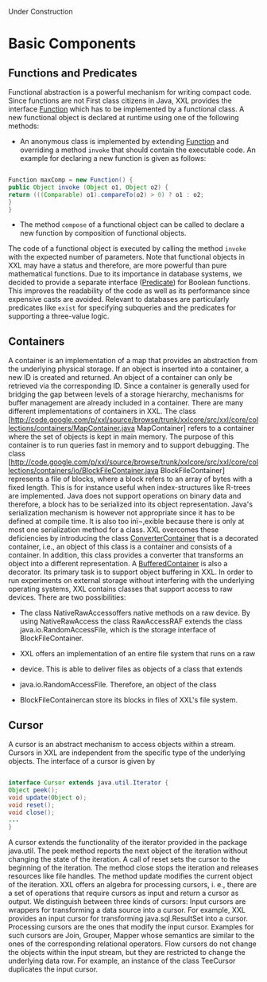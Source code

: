Under Construction
# Basic Components #

## Functions and Predicates ##

Functional abstraction is a powerful mechanism for writing compact code. Since functions are not First class citizens in Java, XXL provides the interface [Function](http://code.google.com/p/xxl/source/browse/trunk/xxlcore/src/xxl/core/functions/Function.java) which has to be implemented by a functional class. A new functional object is declared at runtime using one of the following methods:

  * An anonymous class is implemented by extending [Function](http://code.google.com/p/xxl/source/browse/trunk/xxlcore/src/xxl/core/functions/Function.java) and overriding a method `invoke` that should contain the executable code. An example for declaring a new function is given as follows:

```java

Function maxComp = new Function() {
public Object invoke (Object o1, Object o2) {
return (((Comparable) o1).compareTo(o2) > 0) ? o1 : o2;
}
}
```

  * The method `compose` of a functional object can be called to declare a new function by composition of functional objects.

The code of a functional object is executed by calling the method `invoke` with the expected number of parameters. Note that functional objects in XXL may have a status and therefore, are more powerful than pure mathematical functions. Due to its importance in database systems, we decided to provide a separate interface ([Predicate](http://code.google.com/p/xxl/source/browse/trunk/xxlcore/src/xxl/core/predicates/Predicate.java)) for Boolean functions. This improves the readability of the code as well as its performance since expensive casts are avoided. Relevant to databases are particularly predicates like `exist` for specifying subqueries and the predicates for supporting a three-value logic.

## Containers ##

A container is an implementation of a map that provides an abstraction from the
underlying physical storage. If an object is inserted into a container, a new
ID is created and returned. An object of a container can only be retrieved via
the corresponding ID. Since a container is generally used for bridging the gap
between levels of a storage hierarchy, mechanisms for buffer management are
already included in a container. There are many different implementations of
containers in XXL. The class
[http://code.google.com/p/xxl/source/browse/trunk/xxlcore/src/xxl/core/collections/containers/MapContainer.java
MapContainer] refers to a container where the set of objects is kept in main
memory. The purpose of this container is to run queries fast in memory and to
support debugging. The class
[http://code.google.com/p/xxl/source/browse/trunk/xxlcore/src/xxl/core/collections/containers/io/BlockFileContainer.java
BlockFileContainer] represents a file of blocks, where a block refers to an
array of bytes with a fixed length. This is for instance useful when
index-structures like R-trees are implemented. Java does not support operations
on binary data and therefore, a block has to be serialized into its object
representation. Java's serialization mechanism is however not appropriate
since it has to be defined at compile time. It is also too inï¬‚exible because
there is only at most one serialization method for a class. XXL overcomes these
deficiencies by introducing the class [ConverterContainer](http://code.google.com/p/xxl/source/browse/trunk/xxlcore/src/xxl/core/collections/containers/io/ConverterContainer.java) that is a decorated container, i.e., an object of this class is a container and consists of a container. In addition, this class provides a converter that transforms an object into a different representation. A [BufferedContainer](http://code.google.com/p/xxl/source/browse/trunk/xxlcore/src/xxl/core/collections/containers/io/BufferedContainer.java) is also a decorator. Its primary task is to support object buffering in XXL. In order to run experiments on external storage without interfering with the underlying operating systems, XXL contains classes that support access to raw devices. There are two possibilities:

  * The class NativeRawAccessoffers native methods on a raw device. By using NativeRawAccess the class RawAccessRAF extends the class java.io.RandomAccessFile, which is the storage interface of BlockFileContainer.

  * XXL offers an implementation of an entire file system that runs on a raw
  * device. This is able to deliver files as objects of a class that extends
  * java.io.RandomAccessFile. Therefore, an object of the class
  * BlockFileContainercan store its blocks in files of XXL's file system.

## Cursor ##

A cursor is an abstract mechanism to access objects within a stream. Cursors in XXL are independent from the specific type of the underlying objects. The interface of a cursor is given by
```java

interface Cursor extends java.util.Iterator {
Object peek();
void update(Object o);
void reset();
void close();
...
}
```

A cursor extends the functionality of the iterator provided in the package
java.util. The peek method reports the next object of the iteration without
changing the state of the iteration. A call of reset sets the cursor to the
beginning of the iteration. The method close stops the iteration and releases
resources like file handles. The method update modifies the current object of the iteration. XXL offers an algebra for processing cursors, i. e., there are a set of operations that require cursors as input and return a cursor as output. We distinguish between three kinds of cursors:  Input cursors are wrappers for transforming a data source into a cursor. For example, XXL provides an input cursor for transforming java.sql.ResultSet into a cursor.   Processing cursors are the ones that modify the input cursor. Examples for such cursors are Join, Grouper, Mapper whose semantics are similar to the ones of the corresponding relational operators.  Flow cursors do not change the objects within the input stream, but they are restricted to change the underlying data row. For example, an instance of the class TeeCursor duplicates the input cursor.